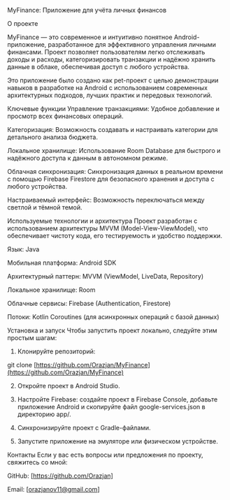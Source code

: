MyFinance: Приложение для учёта личных финансов

О проекте

MyFinance — это современное и интуитивно понятное Android-приложение, разработанное для эффективного управления личными финансами. Проект позволяет пользователям легко отслеживать доходы и расходы, категоризировать транзакции и надёжно хранить данные в облаке, обеспечивая доступ с любого устройства.

Это приложение было создано как pet-проект с целью демонстрации навыков в разработке на Android с использованием современных архитектурных подходов, лучших практик и передовых технологий.

Ключевые функции
Управление транзакциями: Удобное добавление и просмотр всех финансовых операций.

Категоризация: Возможность создавать и настраивать категории для детального анализа бюджета.

Локальное хранилище: Использование Room Database для быстрого и надёжного доступа к данным в автономном режиме.

Облачная синхронизация: Синхронизация данных в реальном времени с помощью Firebase Firestore для безопасного хранения и доступа с любого устройства.

Настраиваемый интерфейс: Возможность переключаться между светлой и тёмной темой.

Используемые технологии и архитектура
Проект разработан с использованием архитектуры MVVM (Model-View-ViewModel), что обеспечивает чистоту кода, его тестируемость и удобство поддержки.

Язык: Java

Мобильная платформа: Android SDK

Архитектурный паттерн: MVVM (ViewModel, LiveData, Repository)

Локальное хранилище: Room

Облачные сервисы: Firebase (Authentication, Firestore)

Потоки: Kotlin Coroutines (для асинхронных операций с базой данных)

Установка и запуск
Чтобы запустить проект локально, следуйте этим простым шагам:

1) Клонируйте репозиторий:

  git clone [https://github.com/Orazjan/MyFinance](https://github.com/Orazjan/MyFinance)

2) Откройте проект в Android Studio.

3) Настройте Firebase: создайте проект в Firebase Console, добавьте приложение Android и скопируйте файл google-services.json в директорию app/.

4) Синхронизируйте проект с Gradle-файлами.

5) Запустите приложение на эмуляторе или физическом устройстве.

Контакты
Если у вас есть вопросы или предложения по проекту, свяжитесь со мной:

GitHub: [https://github.com/Orazjan]

Email: [orazjanov11@gmail.com]
